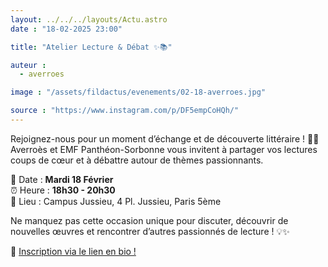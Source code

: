 ```yaml
---
layout: ../../../layouts/Actu.astro
date : "18-02-2025 23:00"

title: "Atelier Lecture & Débat ✨📚"

auteur :
  - averroes

image : "/assets/fildactus/evenements/02-18-averroes.jpg"

source : "https://www.instagram.com/p/DF5empCoHQh/"
---
```


Rejoignez-nous pour un moment d’échange et de découverte littéraire ! 📝📖
Averroès et EMF Panthéon-Sorbonne vous invitent à partager vos lectures coups de cœur et à débattre autour de thèmes passionnants.

📅 Date : __Mardi 18 Février__  
⏰ Heure : __18h30 - 20h30__  
📍 Lieu : Campus Jussieu, 4 Pl. Jussieu, Paris 5ème

Ne manquez pas cette occasion unique pour discuter, découvrir de nouvelles œuvres et rencontrer d’autres passionnés de lecture ! 💡✨

🔗 [Inscription via le lien en bio !](https://www.helloasso.com/associations/averroes/evenements/atelier-lecture-et-debat-du-18-fevrier)